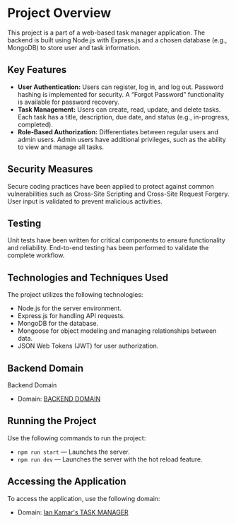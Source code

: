 # Project Overview

This project is a part of a web-based task manager application. The backend is built using Node.js with Express.js and a chosen database (e.g., MongoDB) to store user and task information.

## Key Features

- **User Authentication:** Users can register, log in, and log out. Password hashing is implemented for security. A “Forgot Password” functionality is available for password recovery.
- **Task Management:** Users can create, read, update, and delete tasks. Each task has a title, description, due date, and status (e.g., in-progress, completed).
- **Role-Based Authorization:** Differentiates between regular users and admin users. Admin users have additional privileges, such as the ability to view and manage all tasks.

## Security Measures

Secure coding practices have been applied to protect against common vulnerabilities such as Cross-Site Scripting and Cross-Site Request Forgery. User input is validated to prevent malicious activities.

## Testing

Unit tests have been written for critical components to ensure functionality and reliability. End-to-end testing has been performed to validate the complete workflow.

## Technologies and Techniques Used

The project utilizes the following technologies:

- Node.js for the server environment.
- Express.js for handling API requests.
- MongoDB for the database.
- Mongoose for object modeling and managing relationships between data.
- JSON Web Tokens (JWT) for user authorization.

## Backend Domain

Backend Domain

- Domain: [BACKEND DOMAIN](https://api-iankamar-taskmanager.azurewebsites.net)

## Running the Project

Use the following commands to run the project:

- `npm run start` — Launches the server.
- `npm run dev` — Launches the server with the hot reload feature.

## Accessing the Application

To access the application, use the following domain:

- Domain: [Ian Kamar's TASK MANAGER](https://iankamar-taskmanager.azurewebsites.net)
